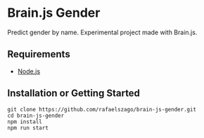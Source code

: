 # Brain.js Gender

Predict gender by name. Experimental project made with Brain.js.

## Requirements

+ [Node.js](https://nodejs.org/)

## Installation or Getting Started

	git clone https://github.com/rafaelszago/brain-js-gender.git
    cd brain-js-gender
    npm install
    npm run start
